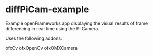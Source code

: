 # diffPiCam-example
Example openFrameworks app displaying the visual results  of frame differencing in real time using the Pi Camera.

Uses the following addons:

ofxCv
ofxOpenCv
ofxOMXCamera
